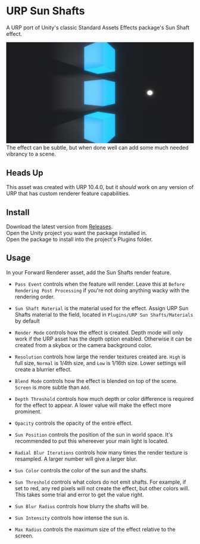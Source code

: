 # URP Sun Shafts
A URP port of Unity's classic Standard Assets Effects package's Sun Shaft effect.

![Sample Image](images~/sample.jpg)
The effect can be subtle, but when done well can add some much needed vibrancy to a scene.

## Heads Up
This asset was created with URP 10.4.0, but it *should* work on any version of URP that has custom renderer feature capabilities.

## Install
Download the latest version from [Releases](https://github.com/ryanslikesocool/URP-Sun-Shafts/releases).\
Open the Unity project you want the package installed in.\
Open the package to install into the project's Plugins folder.

## Usage
In your Forward Renderer asset, add the Sun Shafts render feature.

- `Pass Event` controls when the feature will render.  Leave this at `Before Rendering Post Processing` if you're not doing anything wacky with the rendering order.
- `Sun Shaft Material` is the material used for the effect.  Assign URP Sun Shafts material to the field, located in `Plugins/URP Sun Shafts/Materials` by default

- `Render Mode` controls how the effect is created.  Depth mode will only work if the URP asset has the depth option enabled.  Otherwise it can be created from a skybox or the camera background color.
- `Resolution` controls how large the render textures created are.  `High` is full size, `Normal` is 1/4th size, and `Low` is 1/16th size.  Lower settings will create a blurrier effect.
- `Blend Mode` controls how the effect is blended on top of the scene.  `Screen` is more subtle than `Add`.
- `Depth Threshold` controls how much depth or color difference is required for the effect to appear.  A lower value will make the effect more prominent.
- `Opacity` controls the opacity of the entire effect.

- `Sun Position` controls the position of the sun in world space.  It's recommended to put this whereever your main light is located.
- `Radial Blur Iterations` controls how many times the render texture is resampled.  A larger number will give a larger blur.
- `Sun Color` controls the color of the sun and the shafts.
- `Sun Threshold` controls what colors do not emit shafts.  For example, if set to red, any red pixels will not create the effect, but other colors will.  This takes some trial and error to get the value right.
- `Sun Blur Radius` controls how blurry the shafts will be.
- `Sun Intensity` controls how intense the sun is.
- `Max Radius` controls the maximum size of the effect relative to the screen.
